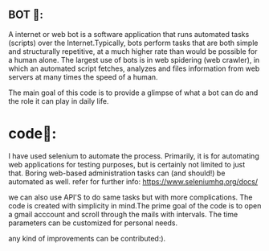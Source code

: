 ## BOT :space_invader::

A internet or web bot is a software application that runs automated tasks (scripts) over the Internet.Typically, bots perform tasks that are both simple and structurally repetitive, at a much higher rate than would be possible for a human alone. The largest use of bots is in web spidering (web crawler), in which an automated script fetches, analyzes and files information from web servers at many times the speed of a human.


The main goal of this code is to provide a glimpse of what a bot can do and the role it can play in daily life.
# code:page_facing_up::
I have used selenium to automate the process. Primarily, it is for automating web applications for testing purposes, but is certainly not limited to just that. Boring web-based administration tasks can (and should!) be automated as well.
 refer for further info: https://www.seleniumhq.org/docs/
    
 we can also use API'S to do same tasks but with more complications.
 The code is created with simplicity in mind.The prime goal of the code is to open a gmail acccount and scroll through the mails
 with intervals.
 The time parameters can be customized for personal needs.
 
any kind of improvements can be contributed:).

 
 
 
    
                                    
